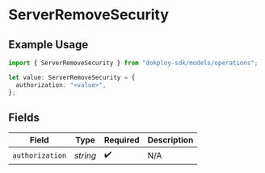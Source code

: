 # ServerRemoveSecurity

## Example Usage

```typescript
import { ServerRemoveSecurity } from "dokploy-sdk/models/operations";

let value: ServerRemoveSecurity = {
  authorization: "<value>",
};
```

## Fields

| Field              | Type               | Required           | Description        |
| ------------------ | ------------------ | ------------------ | ------------------ |
| `authorization`    | *string*           | :heavy_check_mark: | N/A                |